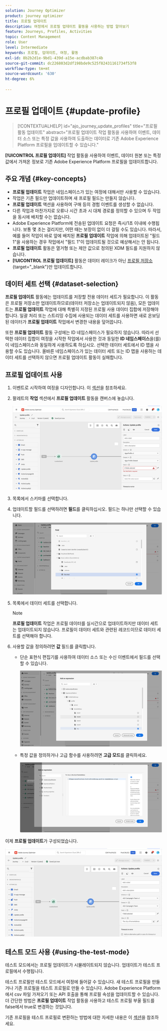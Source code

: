 ```yaml
---
solution: Journey Optimizer
product: journey optimizer
title: 프로필 업데이트
description: 여정에서 프로필 업데이트 활동을 사용하는 방법 알아보기
feature: Journeys, Profiles, Activities
topic: Content Management
role: User
level: Intermediate
keywords: 프로필, 업데이트, 여정, 활동
exl-id: 8b2b2d1e-9bd1-439d-a15e-acdbab387c4b
source-git-commit: dc226803d2df198bde9c525f82431161734f53f8
workflow-type: tm+mt
source-wordcount: '630'
ht-degree: 6%

---
```


# 프로필 업데이트 {#update-profile}

>[!CONTEXTUALHELP]
>id="ajo_journey_update_profiles"
>title="프로필 활동 업데이트"
>abstract="프로필 업데이트 작업 활동을 사용하여 이벤트, 데이터 소스 또는 특정 값을 사용하여 도출하는 데이터로 기존 Adobe Experience Platform 프로필을 업데이트할 수 있습니다."

**[!UICONTROL 프로필 업데이트]** 작업 활동을 사용하여 이벤트, 데이터 원본 또는 특정 값에서 가져온 정보로 기존 Adobe Experience Platform 프로필을 업데이트합니다.

## 주요 개념 {#key-concepts}

* **프로필 업데이트** 작업은 네임스페이스가 있는 여정에 대해서만 사용할 수 있습니다.
* 작업은 기존 필드만 업데이트하며 새 프로필 필드는 만들지 않습니다.
* **프로필 업데이트** 액션을 사용하여 구매 등의 경험 이벤트를 생성할 수 없습니다.
* 다른 작업과 마찬가지로 오류나 시간 초과 시 대체 경로를 정의할 수 있으며 두 작업을 동시에 배치할 수는 없습니다.
* Adobe Experience Platform에 전송된 업데이트 요청은 즉시/1초 이내에 수행됩니다. 보통 몇 초는 걸리지만, 어떤 때는 보장이 없이 더 걸릴 수도 있습니다. 따라서, 예를 들어 작업이 바로 앞에 배치된 **프로필 업데이트** 작업에 의해 업데이트된 &quot;필드 1&quot;을 사용하는 경우 작업에서 &quot;필드 1&quot;이 업데이트될 것으로 예상해서는 안 됩니다.
* **프로필 업데이트** 활동은 열거형 또는 제안 값으로 정의된 XDM 필드를 지원하지 않습니다.
* **[!UICONTROL 프로필 업데이트]** 활동은 데이터 레이크가 아닌 [프로필 저장소](https://experienceleague.adobe.com/docs/experience-platform/profile/home.html#profile-data-store){target="_blank"}만 업데이트합니다.

## 데이터 세트 선택 {#dataset-selection}

**프로필 업데이트** 활동에는 업데이트를 저장할 전용 데이터 세트가 필요합니다. 이 활동은 프로필 저장소만 업데이트하므로(데이터 저장소는 업데이트되지 않음), 모든 업데이트는 **프로필 업데이트** 작업에 대해 특별히 지정된 프로필 사용 데이터 집합에 저장해야 합니다. 일괄 처리 또는 스트리밍 수집에 사용되는 데이터 세트를 사용하면 새로 온보딩된 데이터가 **프로필 업데이트** 작업에서 변경한 내용을 덮어씁니다.

또한 **프로필 업데이트** 활동 구성에는 ID 네임스페이스가 필요하지 않습니다. 따라서 선택한 데이터 집합이 여정을 시작한 작업에서 사용한 것과 동일한 **ID 네임스페이스**&#x200B;을(를) 이 네임스페이스와 동일하게 사용하도록 하십시오. 선택한 데이터 세트에서 ID 맵을 사용할 수도 있습니다. 올바른 네임스페이스가 있는 데이터 세트 또는 ID 맵을 사용하는 데이터 세트를 선택하지 않으면 프로필 업데이트 활동이 실패합니다.

## 프로필 업데이트 사용

1. 이벤트로 시작하여 여정을 디자인합니다. 이 [섹션](../building-journeys/journey.md)을 참조하세요.

1. 팔레트의 **작업** 섹션에서 **프로필 업데이트** 활동을 캔버스에 놓습니다.

   ![](assets/profileupdate0.png)

1. 목록에서 스키마를 선택합니다.

1. 업데이트할 필드를 선택하려면 **필드**&#x200B;를 클릭하십시오. 필드는 하나만 선택할 수 있습니다.

   ![](assets/profileupdate2.png)

1. 목록에서 데이터 세트를 선택합니다.

   >[!NOTE]
   >
   >**프로필 업데이트** 작업은 프로필 데이터를 실시간으로 업데이트하지만 데이터 세트는 업데이트되지 않습니다. 프로필이 데이터 세트와 관련된 레코드이므로 데이터 세트를 선택해야 합니다.

1. 사용할 값을 정의하려면 **값** 필드를 클릭합니다.

   * 단순 표현식 편집기를 사용하여 데이터 소스 또는 수신 이벤트에서 필드를 선택할 수 있습니다.

     ![](assets/profileupdate4.png)

   * 특정 값을 정의하거나 고급 함수를 사용하려면 **고급 모드**&#x200B;를 클릭하세요.

     ![](assets/profileupdate3.png)

이제 **프로필 업데이트**&#x200B;가 구성되었습니다.

![](assets/profileupdate1.png)


## 테스트 모드 사용 {#using-the-test-mode}

테스트 모드에서는 프로필 업데이트가 시뮬레이트되지 않습니다. 업데이트가 테스트 프로필에서 수행됩니다.

테스트 프로필만 테스트 모드에서 여정에 들어갈 수 있습니다. 새 테스트 프로필을 만들거나 기존 프로필을 테스트 프로필로 만들 수 있습니다. Adobe Experience Platform에서 csv 파일 가져오기 또는 API 호출을 통해 프로필 속성을 업데이트할 수 있습니다. 더 간단한 방법은 **프로필 업데이트** 작업 활동을 사용하고 테스트 프로필 부울 필드를 false에서 true로 변경하는 것입니다.

기존 프로필을 테스트 프로필로 변환하는 방법에 대한 자세한 내용은 이 [섹션](../audience/creating-test-profiles.md#create-test-profiles-csv)을 참조하세요.
